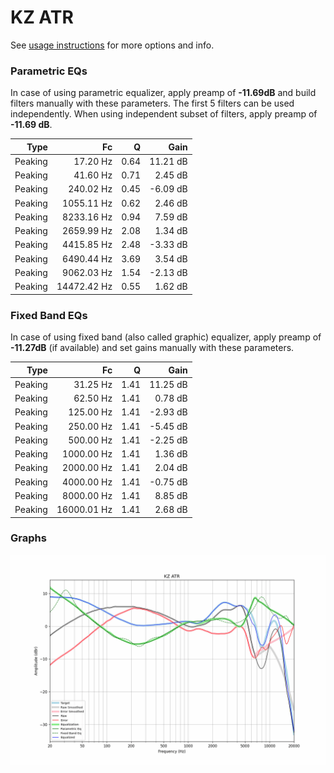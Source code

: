 # KZ ATR
See [usage instructions](https://github.com/jaakkopasanen/AutoEq#usage) for more options and info.

### Parametric EQs
In case of using parametric equalizer, apply preamp of **-11.69dB** and build filters manually
with these parameters. The first 5 filters can be used independently.
When using independent subset of filters, apply preamp of **-11.69 dB**.

| Type    | Fc          |    Q | Gain     |
|--------:|------------:|-----:|---------:|
| Peaking | 17.20 Hz    | 0.64 | 11.21 dB |
| Peaking | 41.60 Hz    | 0.71 | 2.45 dB  |
| Peaking | 240.02 Hz   | 0.45 | -6.09 dB |
| Peaking | 1055.11 Hz  | 0.62 | 2.46 dB  |
| Peaking | 8233.16 Hz  | 0.94 | 7.59 dB  |
| Peaking | 2659.99 Hz  | 2.08 | 1.34 dB  |
| Peaking | 4415.85 Hz  | 2.48 | -3.33 dB |
| Peaking | 6490.44 Hz  | 3.69 | 3.54 dB  |
| Peaking | 9062.03 Hz  | 1.54 | -2.13 dB |
| Peaking | 14472.42 Hz | 0.55 | 1.62 dB  |

### Fixed Band EQs
In case of using fixed band (also called graphic) equalizer, apply preamp of **-11.27dB**
(if available) and set gains manually with these parameters.

| Type    | Fc          |    Q | Gain     |
|--------:|------------:|-----:|---------:|
| Peaking | 31.25 Hz    | 1.41 | 11.25 dB |
| Peaking | 62.50 Hz    | 1.41 | 0.78 dB  |
| Peaking | 125.00 Hz   | 1.41 | -2.93 dB |
| Peaking | 250.00 Hz   | 1.41 | -5.45 dB |
| Peaking | 500.00 Hz   | 1.41 | -2.25 dB |
| Peaking | 1000.00 Hz  | 1.41 | 1.36 dB  |
| Peaking | 2000.00 Hz  | 1.41 | 2.04 dB  |
| Peaking | 4000.00 Hz  | 1.41 | -0.75 dB |
| Peaking | 8000.00 Hz  | 1.41 | 8.85 dB  |
| Peaking | 16000.01 Hz | 1.41 | 2.68 dB  |

### Graphs
![](./KZ%20ATR.png)